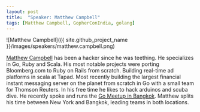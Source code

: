 ```yaml
---
layout: post
title:  "Speaker: Matthew Campbell"
tags: [Matthew Campbell, GopherConIndia, golang]
---
```


![Matthew Campbell]({{ site.github_project_name }}/images/speakers/matthew.campbell.png)

[Matthew Campbell](https://twitter.com/kanwisher) has been a hacker since he was teething. He specializes in Go, Ruby and Scala. His most notable projects were porting Bloomberg.com to Ruby on Rails from scratch. Building real-time ad platforms in scala at Tapad. Most recently building the largest financial instant messaging server on the planet from scratch in Go with a small team for Thomson Reuters. In his free time he likes to hack arduinos and scuba dive. He recently spoke and runs the [Go Meetup in Bangkok](http://www.meetup.com/Bangkok-Gophers-Go-programming-Meetup/). Matthew splits his time between New York and Bangkok, leading teams in both locations.


